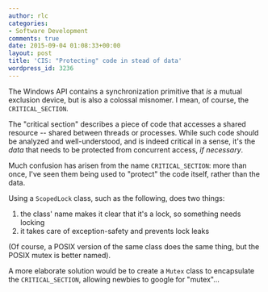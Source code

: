 ```yaml
---
author: rlc
categories:
- Software Development
comments: true
date: 2015-09-04 01:08:33+00:00
layout: post
title: 'CIS: "Protecting" code in stead of data'
wordpress_id: 3236
---
```


The Windows API contains a synchronization primitive that _is_ a mutual exclusion device, but is also a colossal misnomer. I mean, of course, the `CRITICAL_SECTION`.

<!--more-->

The "critical section" describes a piece of code that accesses a shared resource -- shared between threads or processes. While such code should be analyzed and well-understood, and is indeed critical in a sense, it's the _data_ that needs to be protected from concurrent access, _if necessary_.

Much confusion has arisen from the name `CRITICAL_SECTION`: more than once, I've seen them being used to "protect" the code itself, rather than the data.

Using a `ScopedLock` class, such as the following, does two things:

1. the class' name makes it clear that it's a lock, so something needs locking
2. it takes care of exception-safety and prevents lock leaks

(Of course, a POSIX version of the same class does the same thing, but the POSIX mutex is better named).

A more elaborate solution would be to create a `Mutex` class to encapsulate the `CRITICAL_SECTION`, allowing newbies to google for "mutex"...